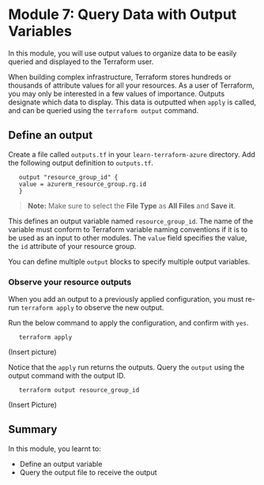 # Module 7: Query Data with Output Variables

In this module, you will use output values to organize data to be easily queried and displayed to the Terraform user.

When building complex infrastructure, Terraform stores hundreds or thousands of attribute values for all your resources. As a user of Terraform, you may only be interested in a few values of importance. Outputs designate which data to display. This data is outputted when `apply` is called, and can be queried using the `terraform output` command.

## Define an output

Create a file called `outputs.tf` in your `learn-terraform-azure` directory. Add the following output definition to `outputs.tf`.

   ```
      output "resource_group_id" {
      value = azurerm_resource_group.rg.id
      }
   ```
   
   >**Note:** Make sure to select the **File Type** as **All Files** and **Save it**.
   
This defines an output variable named `resource_group_id`. The name of the variable must conform to Terraform variable naming conventions if it is to be used as an input to other modules. The `value` field specifies the value, the `id` attribute of your resource group.

You can define multiple `output` blocks to specify multiple output variables.

### Observe your resource outputs

When you add an output to a previously applied configuration, you must re-run `terraform apply` to observe the new output.

Run the below command to apply the configuration, and confirm with `yes`.

   ```
      terraform apply
   ```
   
(Insert picture)

Notice that the `apply` run returns the outputs. Query the `output` using the output command with the output ID.

   ```
      terraform output resource_group_id
   ```
   
(Insert Picture)

## Summary

In this module, you learnt to:

   - Define an output variable
   - Query the output file to receive the output
